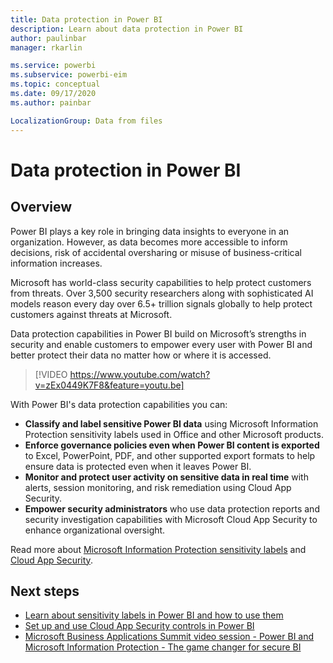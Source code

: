 ```yaml
---
title: Data protection in Power BI
description: Learn about data protection in Power BI
author: paulinbar
manager: rkarlin

ms.service: powerbi
ms.subservice: powerbi-eim
ms.topic: conceptual
ms.date: 09/17/2020
ms.author: painbar

LocalizationGroup: Data from files
---
```

# Data protection in Power BI

## Overview

Power BI plays a key role in bringing data insights to everyone in an organization. However, as data becomes more accessible to inform decisions, risk of accidental oversharing or misuse of business-critical information increases.

Microsoft has world-class security capabilities to help protect customers from threats. Over 3,500 security researchers along with sophisticated AI models reason every day over 6.5+ trillion signals globally to help protect customers against threats at Microsoft.

Data protection capabilities in Power BI build on Microsoft’s strengths in security and enable customers to empower every user with Power BI and better protect their data no matter how or where it is accessed.

>[!VIDEO https://www.youtube.com/watch?v=zEx0449K7F8&feature=youtu.be]

With Power BI's data protection capabilities you can:

* **Classify and label sensitive Power BI data** using Microsoft Information Protection sensitivity labels used in Office and other Microsoft products.  
* **Enforce governance policies even when Power BI content is exported** to Excel, PowerPoint, PDF, and other supported export formats to help ensure data is protected even when it leaves Power BI.
* **Monitor and protect user activity on sensitive data in real time** with alerts, session monitoring, and risk remediation using Cloud App Security.
* **Empower security administrators** who use data protection reports and security investigation capabilities with Microsoft Cloud App Security to enhance organizational oversight.

Read more about [Microsoft Information Protection sensitivity labels](https://docs.microsoft.com/microsoft-365/compliance/sensitivity-labels?view=o365-worldwide) and [Cloud App Security](https://docs.microsoft.com/cloud-app-security/what-is-cloud-app-security).


## Next steps

* [Learn about sensitivity labels in Power BI and how to use them](service-security-sensitivity-label-overview.md)
* [Set up and use Cloud App Security controls in Power BI](service-security-using-microsoft-cloud-app-security-controls.md)
* [Microsoft Business Applications Summit video session - Power BI and Microsoft Information Protection - The game changer for secure BI](https://mymbas.microsoft.com/sessions/f30c8368-6590-4be3-80d4-2bc677f596a4?source=sessions)
